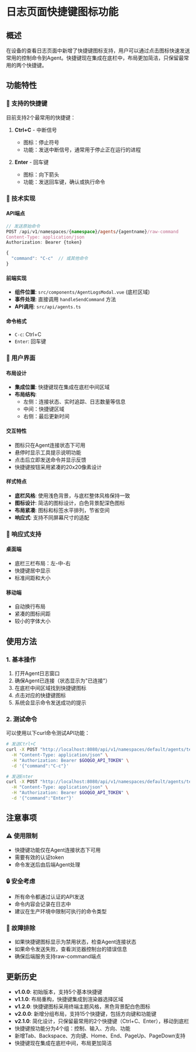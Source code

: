 # 日志页面快捷键图标功能

## 概述

在设备的查看日志页面中新增了快捷键图标支持，用户可以通过点击图标快速发送常用的控制命令到Agent。快捷键现在集成在底栏中，布局更加简洁，只保留最常用的两个快捷键。

## 功能特性

### 🎯 支持的快捷键

目前支持2个最常用的快捷键：

1. **Ctrl+C** - 中断信号
   - 图标：停止符号
   - 功能：发送中断信号，通常用于停止正在运行的进程

2. **Enter** - 回车键
   - 图标：向下箭头
   - 功能：发送回车键，确认或执行命令

### 🔧 技术实现

#### API端点
```typescript
// 发送原始命令
POST /api/v1/namespaces/{namespace}/agents/{agentname}/raw-command
Content-Type: application/json
Authorization: Bearer {token}

{
  "command": "C-c"  // 或其他命令
}
```

#### 前端实现
- **组件位置**: `src/components/AgentLogsModal.vue` (底栏区域)
- **事件处理**: 直接调用 `handleSendCommand` 方法
- **API调用**: `src/api/agents.ts`

#### 命令格式
- `C-c`: Ctrl+C
- `Enter`: 回车键

### 🎨 用户界面

#### 布局设计
- **集成位置**: 快捷键现在集成在底栏中间区域
- **布局结构**: 
  - 左侧：连接状态、实时追踪、日志数量等信息
  - 中间：快捷键区域
  - 右侧：最后更新时间

#### 交互特性
- 图标只在Agent连接状态下可用
- 悬停时显示工具提示说明功能
- 点击后立即发送命令并显示反馈
- 快捷键按钮采用紧凑的20x20像素设计

#### 样式特点
- **底栏风格**: 使用浅色背景，与底栏整体风格保持一致
- **图标设计**: 简洁的图标设计，白色背景配深色图标
- **布局紧凑**: 图标和标签水平排列，节省空间
- **响应式**: 支持不同屏幕尺寸的适配

### 📱 响应式支持

#### 桌面端
- 底栏三栏布局：左-中-右
- 快捷键居中显示
- 标准间距和大小

#### 移动端
- 自动换行布局
- 紧凑的图标间距
- 较小的字体大小

## 使用方法

### 1. 基本操作
1. 打开Agent日志窗口
2. 确保Agent已连接（状态显示为"已连接"）
3. 在底栏中间区域找到快捷键图标
4. 点击对应的快捷键图标
5. 系统会显示命令发送成功的提示

### 2. 测试命令
可以使用以下curl命令测试API功能：
```bash
# 发送Ctrl+C
curl -X POST "http://localhost:8080/api/v1/namespaces/default/agents/test-agent/raw-command" \
  -H "Content-Type: application/json" \
  -H "Authorization: Bearer $GOQGO_API_TOKEN" \
  -d '{"command":"C-c"}'

# 发送Enter
curl -X POST "http://localhost:8080/api/v1/namespaces/default/agents/test-agent/raw-command" \
  -H "Content-Type: application/json" \
  -H "Authorization: Bearer $GOQGO_API_TOKEN" \
  -d '{"command":"Enter"}'
```

## 注意事项

### ⚠️ 使用限制
- 快捷键功能仅在Agent连接状态下可用
- 需要有效的认证token
- 命令发送后由后端Agent处理

### 🔒 安全考虑
- 所有命令都通过认证的API发送
- 命令内容会记录在日志中
- 建议在生产环境中限制可执行的命令类型

### 🐛 故障排除
- 如果快捷键图标显示为禁用状态，检查Agent连接状态
- 如果命令发送失败，查看浏览器控制台的错误信息
- 确保后端服务支持raw-command端点

## 更新历史

- **v1.0.0**: 初始版本，支持5个基本快捷键
- **v1.1.0**: 布局重构，快捷键集成到渲染器选择区域
- **v1.2.0**: 快捷键图标采用终端主题风格，黑色背景配白色图标
- **v2.0.0**: 新增分组布局，支持15个快捷键，包括方向键和功能键
- **v2.1.0**: 简化设计，只保留最常用的2个快捷键（Ctrl+C、Enter），移动到底栏
- 快捷键按功能分为4个组：控制、输入、方向、功能
- 新增Tab、Backspace、方向键、Home、End、PageUp、PageDown支持
- 快捷键现在集成在底栏中间，布局更加简洁
